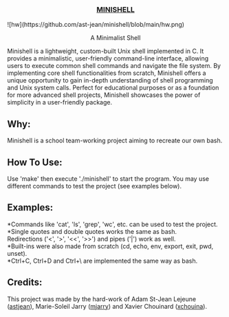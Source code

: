 
<h3 align="center"><ins>MINISHELL</ins></h3>
![hw](https://github.com/ast-jean/minishell/blob/main/hw.png)
<p align="center">A Minimalist Shell</p>

Minishell is a lightweight, custom-built Unix shell implemented in C. It provides a minimalistic, user-friendly command-line interface, allowing users to execute common shell commands and navigate the file system. By implementing core shell functionalities from scratch, Minishell offers a unique opportunity to gain in-depth understanding of shell programming and Unix system calls. Perfect for educational purposes or as a foundation for more advanced shell projects, Minishell showcases the power of simplicity in a user-friendly package.


## Why:

Minishell is a school team-working project aiming to recreate our own bash.


## How To Use:

Use 'make' then execute './minishell' to start the program. You may use different commands to test the project (see examples below). 


## Examples:

*Commands like 'cat', 'ls', 'grep', 'wc', etc. can be used to test the project.<br>
*Single quotes and double quotes works the same as bash.<br>
Redirections ('<', '>', '<<', '>>') and pipes ('|') work as well.<br>
*Built-ins were also made from scratch (cd, echo, env, export, exit, pwd, unset).<br>
*Ctrl+C, Ctrl+D and Ctrl+\ are implemented the same way as bash.<br>


## Credits:

This project was made by the hard-work of Adam St-Jean Lejeune ([astjean](https://github.com/ast-jean)), Marie-Soleil Jarry ([mjarry](https://github.com/mariejarry)) and Xavier Chouinard ([xchouina](https://github.com/xchouina)).
